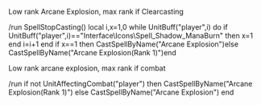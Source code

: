 Low rank Arcane Explosion, max rank if Clearcasting

/run SpellStopCasting() local i,x=1,0 while UnitBuff("player",i) do if UnitBuff("player",i)=="Interface\\Icons\\Spell_Shadow_ManaBurn" then x=1 end i=i+1 end if x==1 then CastSpellByName("Arcane Explosion")else CastSpellByName("Arcane Explosion(Rank 1)")end

 

Low rank arcane explosion, max rank if combat

/run if not UnitAffectingCombat("player") then CastSpellByName("Arcane Explosion(Rank 1)") else CastSpellByName("Arcane Explosion") end